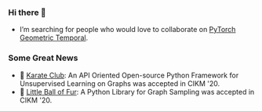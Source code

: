 ### Hi there 👋
- I’m searching for people who would love to collaborate on [PyTorch Geometric Temporal](https://github.com/benedekrozemberczki/pytorch_geometric_temporal).

### Some Great News
- :japanese_castle: [Karate Club](): An API Oriented Open-source Python Framework for Unsupervised Learning on Graphs was accepted in CIKM '20.
- :japanese_castle: [Little Ball of Fur](): A Python Library for Graph Sampling was accepted in CIKM '20.

